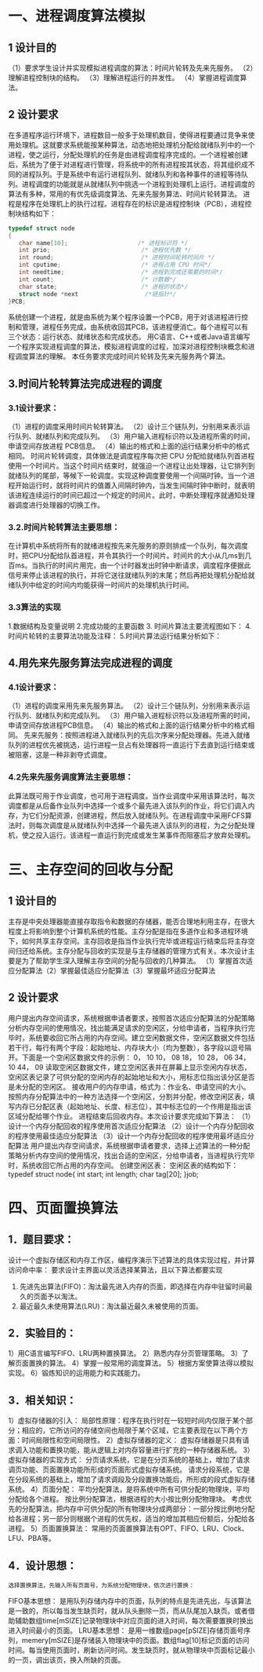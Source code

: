 # 一、进程调度算法模拟
## 1 设计目的
（1）要求学生设计并实现模拟进程调度的算法：时间片轮转及先来先服务。
（2）理解进程控制块的结构。
（3）理解进程运行的并发性。
（4）掌握进程调度算法。
## 2 设计要求
在多道程序运行环境下，进程数目一般多于处理机数目，使得进程要通过竞争来使用处理机。这就要求系统能按某种算法，动态地把处理机分配给就绪队列中的一个进程，使之运行，分配处理机的任务是由进程调度程序完成的。一个进程被创建后，系统为了便于对进程进行管理，将系统中的所有进程按其状态，将其组织成不同的进程队列。于是系统中有运行进程队列、就绪队列和各种事件的进程等待队列。进程调度的功能就是从就绪队列中挑选一个进程到处理机上运行。进程调度的算法有多种，常用的有优先级调度算法、先来先服务算法、时间片轮转算法。
进程是程序在处理机上的执行过程。进程存在的标识是进程控制块（PCB），进程控制块结构如下：
```c
typedef struct node 
{ 
   char name[10];                    /* 进程标识符 */ 
   int prio;                          /* 进程优先数 */ 
   int round;                         /* 进程时间轮转时间片 */ 
   int cputime;                       /* 进程占用 CPU 时间*/ 
   int needtime;                      /* 进程到完成还需要的时间*/ 
   int count;                         /* 计数器*/ 
   char state;                        /* 进程的状态*/ 
   struct node *next                   /*链指针*/ 
}PCB; 
```

系统创建一个进程，就是由系统为某个程序设置一个PCB，用于对该进程进行控制和管理，进程任务完成，由系统收回其PCB，该进程便消亡。每个进程可以有三个状态：运行状态、就绪状态和完成状态。
用C语言、C++或者Java语言编写一个程序实现进程调度的算法，模拟进程调度的过程，加深对进程控制块概念和进程调度算法的理解。
本任务要求完成时间片轮转及先来先服务两个算法。
## 3.时间片轮转算法完成进程的调度
### 3.1设计要求：
（1）进程的调度采用时间片轮转算法。
（2）设计三个链队列，分别用来表示运行队列、就绪队列和完成队列。
（3）用户输入进程标识符以及进程所需的时间，申请空间存放进程 PCB信息。
（4）输出的格式和上面的运行结果分析中的格式相同。
时间片轮转调度，具体做法是调度程序每次把 CPU 分配给就绪队列首进程使用一个时间片。当这个时间片结束时，就强迫一个进程让出处理器，让它排列到就绪队列的尾部，等候下一轮调度。实现这种调度要使用一个间隔时钟。当一个进程开始运行时，就将时间片的值置入间隔时钟内，当发生间隔时钟中断时，就表明该进程连续运行的时间已超过一个规定的时间片。此时，中断处理程序就通知处理器调度进行处理器的切换工作。
### 3.2.时间片轮转算法主要思想：
在计算机中系统将所有的就绪进程按先来先服务的原则排成一个队列，每次调度时，把CPU分配给队首进程，并令其执行一个时间片。时间片的大小从几ms到几百ms。当执行的时间片用完，由一个计时器发出时钟中断请求，调度程序便据此信号来停止该进程的执行，并将它送往就绪队列的末尾；然后再把处理机分配给就绪队列中给定的时间内均能获得一时间片的处理机执行时间。
### 3.3算法的实现
1.数据结构及变量说明
2.完成功能的主要函数
3. 时间片算法主要流程图如下：
4.时间片轮转的主要算法功能及注释：
5.时间片算法运行结果分析如下：

## 4.用先来先服务算法完成进程的调度
### 4.1设计要求：
（1）进程的调度采用先来先服务算法。
（2）设计三个链队列，分别用来表示运行队列、就绪队列和完成队列。
（3）用户输入进程标识符以及进程所需的时间，申请空间存放进程PCB信息。
（4）输出的格式和上面的运行结果分析中的格式相同。
先来先服务：按照进程进入就绪队列的先后次序来分配处理器。先进入就绪队列的进程优先被挑选，运行进程一旦占有处理器将一直运行下去直到运行结束或被阻塞，这是一种非剥夺式调度。
### 4.2先来先服务调度算法主要思想：
此算法既可用于作业调度，也可用于进程调度。当作业调度中采用该算法时，每次调度都是从后备作业队列中选择一个或多个最先进入该队列的作业，将它们调入内存，为它们分配资源，创建进程，然后放入就绪队列。在进程调度中采用FCFS算法时，则每次调度是从就绪队列中选择一个最先进入该队列的进程，为之分配处理机，使之投入运行。该进程一直运行到完成或发生某事件而阻塞后才放弃处理机。
# 三、主存空间的回收与分配
## 1 设计目的
主存是中央处理器能直接存取指令和数据的存储器，能否合理地利用主存，在很大程度上将影响到整个计算机系统的性能。主存分配是指在多道作业和多进程环境下，如何共享主存空间。主存回收是指当作业执行完毕或进程运行结束后将主存空间归还给系统。主存分配与回收的实现是与主存储器的管理方式有关。本次设计主要是为了帮助学生深入理解主存空间的分配与回收的几种算法。
（1）掌握首次适应分配算法（2）掌握最佳适应分配算法（3）掌握最坏适应分配算法
## 2 设计要求
用户提出内存空间请求，系统根据申请者要求，按照首次适应分配算法的分配策略分析内存空间的使用情况，找出能满足请求的空闲区，分给申请者，当程序执行完毕时，系统要收回它所占用的内存空间。建立空闲数据文件，空闲区数据文件包括若干行，每行有两个字段：起始地址、内存块大小（均为整数），各字段以逗号隔开。下面是一个空闲区数据文件的示例：
0，	10 
10，	08 
18，	10 
28，	06 
34，	10 
44，	09 
读取空闲区数据文件，建立空闲区表并在屏幕上显示空闲内存状态，空闲区表记录了可供分配的空闲内存的起始地址和大小，用标志位指出该分区是否是未分配的空闲区。
接收用户的内存申请，格式为：作业名、申请空间的大小。
按照内存分配算法中的一种方法选择一个空闲区，分割并分配，修改空闲区表，填写内存已分配区表（起始地址、长度、标志位），其中标志位的一个作用是指出该区域分配给哪个作业。
进程结束后回收内存。本次设计要求完成如下算法：
（1）设计一个内存分配回收的程序使用首次适应分配算法
（2）设计一个内存分配回收的程序使用最佳适应分配算法
（3）设计一个内存分配回收的程序使用最坏适应分配算法
用户提出内存空间请求，系统根据申请者要求，选择上述算法的一种分配策略分析内存空间的使用情况，找出合适的空闲区，分给申请者，当进程执行完毕时，系统收回它所占用的内存空间。
创建空闲区表：
空闲区表的结构如下：
typedef struct node{ 
int start; 
int length; 
char tag[20]; 
}job; 
# 四、页面置换算法
## 1．题目要求：
设计一个虚拟存储区和内存工作区，编程序演示下述算法的具体实现过程，并计算访问命中率：
要求设计主界面以灵活选择某算法，且以下算法都要实现
1) 先进先出算法(FIFO)：淘汰最先进入内存的页面，即选择在内存中驻留时间最久的页面予以淘汰。
2) 最近最久未使用算法(LRU)：淘汰最近最久未被使用的页面。

## 2．实验目的：
1）用C语言编写FIFO、LRU两种置换算法。
2）熟悉内存分页管理策略。
3）了解页面置换的算法。
4）掌握一般常用的调度算法。
5）根据方案使算法得以模拟实现。
6）锻炼知识的运用能力和实践能力。

## 3．相关知识：
1）虚拟存储器的引入：
   局部性原理：程序在执行时在一较短时间内仅限于某个部分；相应的，它所访问的存储空间也局限于某个区域，它主要表现在以下两个方面：时间局限性和空间局限性。
2）虚拟存储器的定义：
   虚拟存储器是只具有请求调入功能和置换功能，能从逻辑上对内存容量进行扩充的一种存储器系统。
3）虚拟存储器的实现方式：
   分页请求系统，它是在分页系统的基础上，增加了请求调页功能、页面置换功能所形成的页面形式虚拟存储系统。
   请求分段系统，它是在分段系统的基础上，增加了请求调段及分段置换功能后，所形成的段式虚拟存储系统。
4）页面分配：
   	平均分配算法，是将系统中所有可供分配的物理块，平均分配给各个进程。
   按比例分配算法，根据进程的大小按比例分配物理块。
   考虑优先的分配算法，把内存中可供分配的所有物理块分成两部分：一部分按比例地分配给各进程；另一部分则根据个进程的优先权，适当的增加其相应份额后，分配给各进程。
5）页面置换算法：
常用的页面置换算法有OPT、FIFO、LRU、Clock、LFU、PBA等。

## 4．设计思想：
    选择置换算法，先输入所有页面号，为系统分配物理块，依次进行置换：
FIFO基本思想：
是用队列存储内存中的页面，队列的特点是先进先出，与该算法是一致的，所以每当发生缺页时，就从队头删除一页，而从队尾加入缺页。或者借助辅助数组time[mSIZE]记录物理块中对应页面的进入时间，每次需要置换时换出进入时间最小的页面。
LRU基本思想：
是用一维数组page[pSIZE]存储页面号序列，memery[mSIZE]是存储装入物理块中的页面。数组flag[10]标记页面的访问时间。每当使用页面时，刷新访问时间。发生缺页时，就从物理块中页面标记最小的一页，调出该页，换入所缺的页面。
